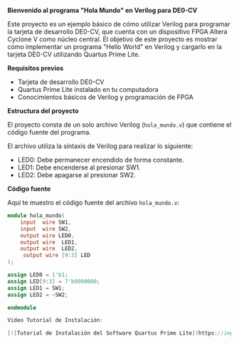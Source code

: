 **Bienvenido al programa "Hola Mundo" en Verilog para DE0-CV**

Este proyecto es un ejemplo básico de cómo utilizar Verilog para programar la tarjeta de desarrollo DE0-CV, que cuenta con un dispositivo FPGA Altera Cyclone V como núcleo central. El objetivo de este proyecto es mostrar cómo implementar un programa "Hello World" en Verilog y cargarlo en la tarjeta DE0-CV utilizando Quartus Prime Lite.

**Requisitos previos**

* Tarjeta de desarrollo DE0-CV
* Quartus Prime Lite instalado en tu computadora
* Conocimientos básicos de Verilog y programación de FPGA

**Estructura del proyecto**

El proyecto consta de un solo archivo Verilog (`hola_mundo.v`) que contiene el código fuente del programa. 

El archivo utiliza la sintaxis de Verilog para realizar lo siguiente:

- LED0: Debe permanecer encendido de forma constante.
- LED1: Debe encenderse al presionar SW1.
- LED2: Debe apagarse al presionar SW2.

**Código fuente**

Aquí te muestro el código fuente del archivo `hola_mundo.v`:
```verilog
module hola_mundo(
    input  wire SW1,
    input  wire SW2,
    output wire LED0,
    output wire  LED1,
    output wire  LED2,
	 output wire [9:3] LED
);

assign LED0 = 1'b1;
assign LED[9:3] = 7'b0000000;
assign LED1 = SW1;
assign LED2 = ~SW2;

endmodule

Video Tutorial de Instalación:

[![Tutorial de Instalación del Software Quartus Prime Lite](https://img.youtube.com/vi/yYL05eP5mT0/0.jpg)](https://www.youtube.com/watch?v=yYL05eP5mT0)

